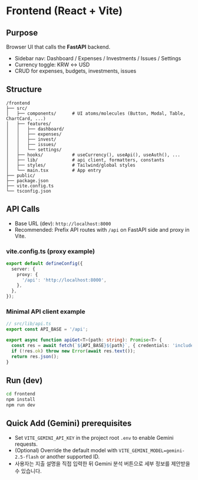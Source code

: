# Frontend (React + Vite)

## Purpose
Browser UI that calls the **FastAPI** backend.
- Sidebar nav: Dashboard / Expenses / Investments / Issues / Settings
- Currency toggle: KRW ↔ USD
- CRUD for expenses, budgets, investments, issues

## Structure
```
/frontend
├── src/
│   ├── components/      # UI atoms/molecules (Button, Modal, Table, ChartCard, ...)
│   ├── features/
│   │   ├── dashboard/
│   │   ├── expenses/
│   │   ├── invest/
│   │   ├── issues/
│   │   └── settings/
│   ├── hooks/           # useCurrency(), useApi(), useAuth(), ...
│   ├── lib/             # api client, formatters, constants
│   ├── styles/          # Tailwind/global styles
│   └── main.tsx         # App entry
├── public/
├── package.json
├── vite.config.ts
└── tsconfig.json
```

## API Calls
- Base URL (dev): `http://localhost:8000`
- Recommended: Prefix API routes with `/api` on FastAPI side and proxy in Vite.

### vite.config.ts (proxy example)
```ts
export default defineConfig({
  server: {
    proxy: {
      '/api': 'http://localhost:8000',
    },
  },
});
```

### Minimal API client example
```ts
// src/lib/api.ts
export const API_BASE = '/api';

export async function apiGet<T>(path: string): Promise<T> {
  const res = await fetch(`${API_BASE}${path}`, { credentials: 'include' });
  if (!res.ok) throw new Error(await res.text());
  return res.json();
}
```

## Run (dev)
```bash
cd frontend
npm install
npm run dev
```

## Quick Add (Gemini) prerequisites
- Set `VITE_GEMINI_API_KEY` in the project root `.env` to enable Gemini requests.
- (Optional) Override the default model with `VITE_GEMINI_MODEL=gemini-2.5-flash` or another supported ID.
- 사용자는 지출 설명을 직접 입력한 뒤 Gemini 분석 버튼으로 세부 정보를 제안받을 수 있습니다.
